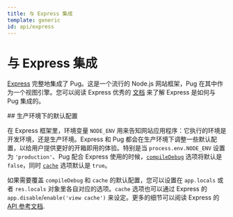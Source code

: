 ```yaml
---
title: 与 Express 集成
template: generic
id: api/express
---
```


# 与 Express 集成

[Express] 完整地集成了 Pug。这是一个流行的 Node.js 网站框架，Pug 在其中作为一个视图引擎。您可以阅读 Express 优秀的 [文档][Express guide] 来了解 Express 是如何与 Pug 集成的。

<span id="production-defaults" />
## 生产环境下的默认配置

在 Express 框架里，环境变量 `NODE_ENV` 用来告知网站应用程序：它执行的环境是开发环境，还是生产环境。Express 和 Pug 都会在生产环境下调整一些默认配置，以给用户提供更好的开箱即用的体验。特别是当 `process.env.NODE_ENV` 设置为 `'production'`、Pug 配合 Express 使用的时候，<code>[compileDebug]</code> 选项将默认是 `false`，同时 <code>[cache]</code> 选项默认是 `true`。

如果需要覆盖 `compileDebug` 和 `cache` 的默认配置，您可以设置在 `app.locals` 或者 `res.locals` 对象里各自对应的选项。`cache` 选项也可以通过 Express 的 `app.disable`/`enable('view cache')` 来设定。更多的细节可以阅读 Express 的 [API 参考文档][Express API].

[compileDebug]: reference.html#options
[cache]: reference.html#options
[Express]: https://expressjs.com/
[Express API]: https://expressjs.com/en/api.html
[Express guide]: https://expressjs.com/en/guide/using-template-engines.html

